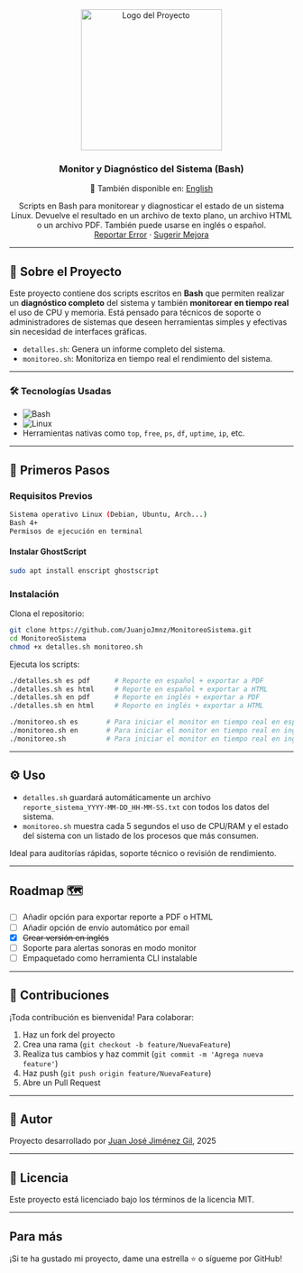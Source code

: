 <!-- LOGO -->
<div align="center">
  <a href="https://github.com/JuanjoJmnz/monitor-sistema-bash">
    <img src="https://github.com/user-attachments/assets/ed703c3e-07a0-4ffe-8bf4-7020b56b00ab" alt="Logo del Proyecto" width="250" height="250">
  </a>

<h3 align="center">Monitor y Diagnóstico del Sistema (Bash)</h3>

📘 También disponible en: [English](README.en.md)

  <p align="center">
    Scripts en Bash para monitorear y diagnosticar el estado de un sistema Linux. Devuelve el resultado en un archivo de texto plano, un archivo HTML o un archivo PDF. También puede usarse en inglés o español.
    <br />
    <a href="https://github.com/JuanjoJmnz/MonitoreoSistema/issues">Reportar Error</a>
    ·
    <a href="https://github.com/JuanjoJmnz/MonitoreoSistema/issues">Sugerir Mejora</a>
  </p>
</div>

---

## 🧾 Sobre el Proyecto

Este proyecto contiene dos scripts escritos en **Bash** que permiten realizar un **diagnóstico completo** del sistema y también **monitorear en tiempo real** el uso de CPU y memoria. Está pensado para técnicos de soporte o administradores de sistemas que deseen herramientas simples y efectivas sin necesidad de interfaces gráficas.

- `detalles.sh`: Genera un informe completo del sistema.
- `monitoreo.sh`: Monitoriza en tiempo real el rendimiento del sistema.

---

### 🛠️ Tecnologías Usadas

* ![Bash](https://img.shields.io/badge/Bash-121011?style=for-the-badge&logo=gnubash&logoColor=white)
* ![Linux](https://img.shields.io/badge/Linux-FCC624?style=for-the-badge&logo=linux&logoColor=black)
* Herramientas nativas como `top`, `free`, `ps`, `df`, `uptime`, `ip`, etc.

---

## 🚀 Primeros Pasos

### Requisitos Previos

```sh
Sistema operativo Linux (Debian, Ubuntu, Arch...)
Bash 4+
Permisos de ejecución en terminal
```

#### Instalar GhostScript
```sh
sudo apt install enscript ghostscript
```

### Instalación

Clona el repositorio:

```sh
git clone https://github.com/JuanjoJmnz/MonitoreoSistema.git
cd MonitoreoSistema
chmod +x detalles.sh monitoreo.sh
```

Ejecuta los scripts:

```sh
./detalles.sh es pdf	  # Reporte en español + exportar a PDF
./detalles.sh es html	  # Reporte en español + exportar a HTML
./detalles.sh en pdf	  # Reporte en inglés + exportar a PDF
./detalles.sh en html	  # Reporte en inglés + exportar a HTML

./monitoreo.sh es       # Para iniciar el monitor en tiempo real en español
./monitoreo.sh en       # Para iniciar el monitor en tiempo real en inglés
./monitoreo.sh          # Para iniciar el monitor en tiempo real en inglés (por defecto)
```

---

## ⚙️ Uso

- `detalles.sh` guardará automáticamente un archivo `reporte_sistema_YYYY-MM-DD_HH-MM-SS.txt` con todos los datos del sistema.
- `monitoreo.sh` muestra cada 5 segundos el uso de CPU/RAM y el estado del sistema con un listado de los procesos que más consumen.

Ideal para auditorías rápidas, soporte técnico o revisión de rendimiento.

---

## Roadmap 🗺️

- [ ] Añadir opción para exportar reporte a PDF o HTML
- [ ] Añadir opción de envío automático por email
- [x] <s>Crear versión en inglés</s>
- [ ] Soporte para alertas sonoras en modo monitor
- [ ] Empaquetado como herramienta CLI instalable

---

## 🤝 Contribuciones

¡Toda contribución es bienvenida! Para colaborar:

1. Haz un fork del proyecto
2. Crea una rama (`git checkout -b feature/NuevaFeature`)
3. Realiza tus cambios y haz commit (`git commit -m 'Agrega nueva feature'`)
4. Haz push (`git push origin feature/NuevaFeature`)
5. Abre un Pull Request

---

## 🙋 Autor

Proyecto desarrollado por [Juan José Jiménez Gil](https://github.com/JuanjoJmnz), 2025

---

## 📄 Licencia

Este proyecto está licenciado bajo los términos de la licencia MIT.

---

## Para más

¡Si te ha gustado mi proyecto, dame una estrella ⭐ o sígueme por GitHub!
